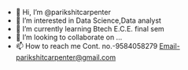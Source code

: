 - 👋 Hi, I’m @parikshitcarpenter
- 👀 I’m interested in Data Science,Data analyst
- 🌱 I’m currently learning Btech E.C.E. final sem
- 💞️ I’m looking to collaborate on ...
- 📫 How to reach me 
     Cont. no.-9584058279
     Email-parikshitcarpenter@gmail.com

<!---
parikshitcarpenter/parikshitcarpenter is a ✨ special ✨ repository because its `README.md` (this file) appears on your GitHub profile.
You can click the Preview link to take a look at your changes.
--->
